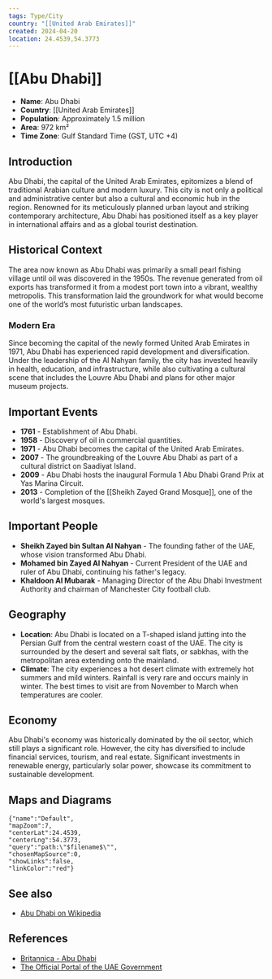 ```yaml
---
tags: Type/City
country: "[[United Arab Emirates]]"
created: 2024-04-20
location: 24.4539,54.3773
---
```


# [[Abu Dhabi]]

- **Name**: Abu Dhabi
- **Country**: [[United Arab Emirates]]
- **Population**: Approximately 1.5 million
- **Area**: 972 km²
- **Time Zone**: Gulf Standard Time (GST, UTC +4)

## Introduction

Abu Dhabi, the capital of the United Arab Emirates, epitomizes a blend of traditional Arabian culture and modern luxury. This city is not only a political and administrative center but also a cultural and economic hub in the region. Renowned for its meticulously planned urban layout and striking contemporary architecture, Abu Dhabi has positioned itself as a key player in international affairs and as a global tourist destination.

## Historical Context

The area now known as Abu Dhabi was primarily a small pearl fishing village until oil was discovered in the 1950s. The revenue generated from oil exports has transformed it from a modest port town into a vibrant, wealthy metropolis. This transformation laid the groundwork for what would become one of the world’s most futuristic urban landscapes.

### Modern Era

Since becoming the capital of the newly formed United Arab Emirates in 1971, Abu Dhabi has experienced rapid development and diversification. Under the leadership of the Al Nahyan family, the city has invested heavily in health, education, and infrastructure, while also cultivating a cultural scene that includes the Louvre Abu Dhabi and plans for other major museum projects.

## Important Events

- **1761** - Establishment of Abu Dhabi.
- **1958** - Discovery of oil in commercial quantities.
- **1971** - Abu Dhabi becomes the capital of the United Arab Emirates.
- **2007** - The groundbreaking of the Louvre Abu Dhabi as part of a cultural district on Saadiyat Island.
- **2009** - Abu Dhabi hosts the inaugural Formula 1 Abu Dhabi Grand Prix at Yas Marina Circuit.
- **2013** - Completion of the [[Sheikh Zayed Grand Mosque]], one of the world's largest mosques.

## Important People

- **Sheikh Zayed bin Sultan Al Nahyan** - The founding father of the UAE, whose vision transformed Abu Dhabi.
- **Mohamed bin Zayed Al Nahyan** - Current President of the UAE and ruler of Abu Dhabi, continuing his father's legacy.
- **Khaldoon Al Mubarak** - Managing Director of the Abu Dhabi Investment Authority and chairman of Manchester City football club.

## Geography

- **Location**:
  Abu Dhabi is located on a T-shaped island jutting into the Persian Gulf from the central western coast of the UAE. The city is surrounded by the desert and several salt flats, or sabkhas, with the metropolitan area extending onto the mainland.
- **Climate**:
  The city experiences a hot desert climate with extremely hot summers and mild winters. Rainfall is very rare and occurs mainly in winter. The best times to visit are from November to March when temperatures are cooler.

## Economy

Abu Dhabi's economy was historically dominated by the oil sector, which still plays a significant role. However, the city has diversified to include financial services, tourism, and real estate. Significant investments in renewable energy, particularly solar power, showcase its commitment to sustainable development.

## Maps and Diagrams

```mapview
{"name":"Default",
"mapZoom":7,
"centerLat":24.4539,
"centerLng":54.3773,
"query":"path:\"$filename$\"",
"chosenMapSource":0,
"showLinks":false,
"linkColor":"red"}
```

## See also

- [Abu Dhabi on Wikipedia](https://en.wikipedia.org/wiki/Abu_Dhabi)

## References

- [Britannica - Abu Dhabi](https://www.britannica.com/place/Abu-Dhabi-United-Arab-Emirates)
- [The Official Portal of the UAE Government](https://u.ae/)
